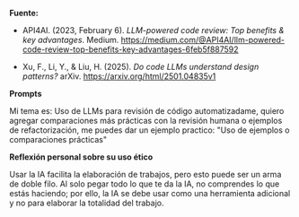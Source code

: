  **Fuente:**
- API4AI. (2023, February 6). *LLM-powered code review: Top benefits & key advantages*. Medium. https://medium.com/@API4AI/llm-powered-code-review-top-benefits-key-advantages-6feb5f887592

- Xu, F., Li, Y., & Liu, H. (2025). *Do code LLMs understand design patterns?* arXiv. https://arxiv.org/html/2501.04835v1

**Prompts**

Mi tema es: Uso de LLMs para revisión de código automatizadame, quiero agregar comparaciones más prácticas con la revisión humana o ejemplos de refactorización, me puedes dar un ejemplo practico: "Uso de ejemplos o comparaciones prácticas"

**Reflexión personal sobre su uso ético**

Usar la IA facilita la elaboración de trabajos, pero esto puede ser un arma de doble filo. Al solo pegar todo lo que te da la IA, no comprendes lo que estás haciendo; por ello, la IA se debe usar como una herramienta adicional y no para elaborar la totalidad del trabajo.
